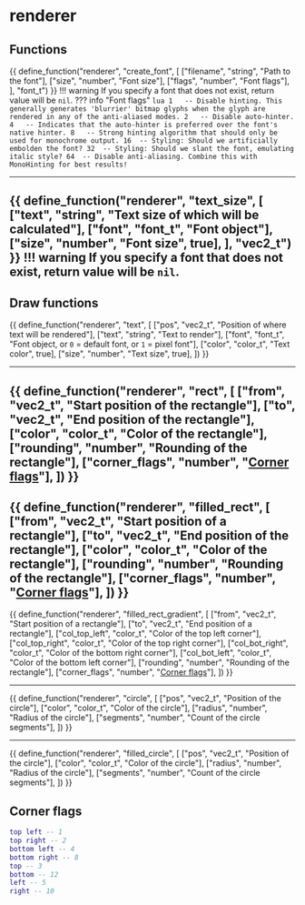 # renderer
## Functions

<!--
{{ define_function("render", "setup_texture", [
    ["filename", "string", "Path to the texture"],
], "texture_t") }}
!!! warning
    If you specify a texture that does not exist, return value will be `nil`.
??? example
    ``` lua linenums="1"
    local texture = render.setup_texture("C:/Nixware/example.png")
    register_callback("paint", function()
        render.texture(texture, vec2_t.new(100, 100), vec2_t.new(200, 200))
    end)
    ```
---
-->
{{ define_function("renderer", "create_font", [
    ["filename", "string", "Path to the font"],
    ["size",     "number", "Font size"],
    ["flags",    "number", "Font flags"],
], "font_t") }}
!!! warning
    If you specify a font that does not exist, return value will be `nil`.
??? info "Font flags"
    ``` lua
    1   -- Disable hinting. This generally generates 'blurrier' bitmap glyphs when the glyph are rendered in any of the anti-aliased modes.
    2   -- Disable auto-hinter.
    4   -- Indicates that the auto-hinter is preferred over the font's native hinter.
    8   -- Strong hinting algorithm that should only be used for monochrome output.
    16  -- Styling: Should we artificially embolden the font?
    32  -- Styling: Should we slant the font, emulating italic style?
    64  -- Disable anti-aliasing. Combine this with MonoHinting for best results!
    ```
<!-- ??? example
    ``` lua linenums="1"
    local font = render.setup_font("C:/Windows/Fonts/verdana.ttf", 32, 0)
    register_callback("paint", function()
        render.text("hello from nixware lua api!", font, vec2_t.new(100, 100), color_t.new(1, 1, 1, 1))
    end)
    ``` -->
---
{{ define_function("renderer", "text_size", [
    ["text", "string", "Text size of which will be calculated"],
    ["font", "font_t", "Font object"],
    ["size", "number", "Font size", true],
], "vec2_t") }}
!!! warning
    If you specify a font that does not exist, return value will be `nil`.
---
<!-- {{ define_function("render", "world_to_screen", [
    ["pos", "vec3_t", "World position"],
], "vec3_t") }}
!!! warning
    If world position is not on the screen, return value will be `nil`.
??? example
    ``` lua linenums="1"
    register_callback("paint", function()
        local w2s = render.world_to_screen(vec3_t.new(0, 0, 0))
        if w2s then
            render.circle_fade(w2s, 20, color_t.new(1, 0.25, 0.25, 0.5), color_t.new(0, 0, 0, 1))
        end
    end)
    ```
--- -->
## Draw functions
<!--
{{ define_function("render", "texture", [
    ["texture",     "texture_t",    "Texture object"],
    ["from",        "vec2_t",       "Start position of the texture"],
    ["to",          "vec2_t",       "End position of the texture"],
    ["color",       "color_t",      "Texture color", true],
]) }}
---
-->
{{ define_function("renderer", "text", [
    ["pos",     "vec2_t",  "Position of where text will be rendered"],
    ["text",    "string",  "Text to render"],
    ["font",    "font_t",  "Font object, or `0` = default font, or `1` = pixel font"],
    ["color",   "color_t", "Text color", true],
    ["size",    "number",  "Text size", true],
]) }}
<!-- ---
{{ define_function("render", "line", [
    ["from",      "vec2_t",  "Start position of the line"],
    ["to",        "vec2_t",  "End position of the line"],
    ["color",     "color_t", "Color of the line"],
    ["thickness", "number",  "Thickness of the line", true],
]) }} -->
---
{{ define_function("renderer", "rect", [
    ["from",     "vec2_t",  "Start position of the rectangle"],
    ["to",       "vec2_t",  "End position of the rectangle"],
    ["color",    "color_t", "Color of the rectangle"],
    ["rounding", "number",  "Rounding of the rectangle"],
    ["corner_flags",  "number",  "[Corner flags](#corner-flags)"],
]) }}
---
{{ define_function("renderer", "filled_rect", [
    ["from",     "vec2_t",  "Start position of a rectangle"],
    ["to",       "vec2_t",  "End position of the rectangle"],
    ["color",    "color_t", "Color of the rectangle"],
    ["rounding", "number",  "Rounding of the rectangle"],
    ["corner_flags",  "number",  "[Corner flags](#corner-flags)"],
]) }}
---
{{ define_function("renderer", "filled_rect_gradient", [
    ["from",          "vec2_t",  "Start position of a rectangle"],
    ["to",            "vec2_t",  "End position of a rectangle"],
    ["col_top_left",  "color_t", "Color of the top left corner"],
    ["col_top_right", "color_t", "Color of the top right corner"],
    ["col_bot_right", "color_t", "Color of the bottom right corner"],
    ["col_bot_left",  "color_t", "Color of the bottom left corner"],
    ["rounding",      "number",  "Rounding of the rectangle"],
    ["corner_flags",  "number",  "[Corner flags](#corner-flags)"],
]) }}
<!-- ["rounding",    "number",   "Rounding of the rectangle", true], -->
---
{{ define_function("renderer", "circle", [
    ["pos",      "vec2_t",  "Position of the circle"],
    ["color",    "color_t", "Color of the circle"],
    ["radius",   "number",  "Radius of the circle"],
    ["segments", "number",  "Count of the circle segments"],
]) }}
<!-- ["thickness","number",  "Thickness of the circle", true], -->
---
{{ define_function("renderer", "filled_circle", [
    ["pos",      "vec2_t",  "Position of the circle"],
    ["color",    "color_t", "Color of the circle"],
    ["radius",   "number",  "Radius of the circle"],
    ["segments", "number",  "Count of the circle segments"],
]) }}
<!-- ---
{{ define_function("render", "circle_fade", [
    ["pos",         "vec2_t",   "Position of the circle"],
    ["radius",      "number",   "Radius of the circle"],
    ["color_in",    "color_t",  "Color of the center of the circle"],
    ["color_out",   "color_t",  "Color of the edge of the circle"],
]) }}
---
{{ define_function("render", "filled_polygon", [
    ["points",  "vec2_t[]", "Array of screen positions"],
    ["color",   "color_t",  "Color of the polygon"],
]) }}
---
{{ define_function("render", "poly_line", [
    ["points",  "vec2_t[]", "Array of screen positions"],
    ["color",   "color_t",  "Color of the polyline"],
]) }} -->

## Corner flags

``` lua
top left -- 1
top right -- 2
bottom left -- 4
bottom right -- 8
top -- 3
bottom -- 12
left -- 5
right -- 10  
```


<!-- ``` lua linenums="1"
for i = 10, 60 do
    renderer.setup_font("C:/windows/fonts/tahomabd.ttf", i, 0)
end
register_callback("paint", function()
    renderer.rect_filled(vec2_t.new(100, 100), vec2_t.new(200, 200), color_t.new(1, 1, 1, 1))
end)
``` -->

